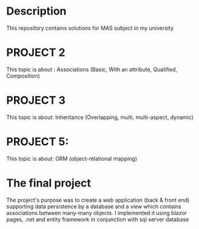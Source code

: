 # Description
This repository contains solutions for MAS subject in my university

# PROJECT 2
This topic is about : Associations (Basic, With an attribute, Qualified, Composition)

# PROJECT 3
This topic is about: Inheritance (Overlapping, multi, multi-aspect, dynamic)

# PROJECT 5:
This topic is about: ORM (object-relational mapping)

# The final project
The project's purpose was to create a web application (back & front end) supporting 
data persistence by a database and a view which contains associations between many-many objects.
I implemented it using blazor pages, .net and entity framework in conjunction with sql server database
